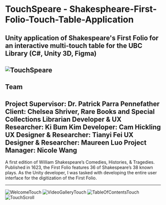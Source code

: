 # TouchSpeare - Shakespheare-First-Folio-Touch-Table-Application
Unity application of Shakespeare's First Folio for an interactive multi-touch table for the UBC Library (C#, Unity 3D, Figma)
---
![TouchSpeare](https://github.com/kibum-j-kim/Shakespheare-First-Folio-Touch-Table-Application/assets/156856966/cfb2d5cf-8cc8-4312-80e7-b2ae2f0ec917)
---

## Team


Project Supervisor: Dr. Patrick Parra Pennefather
Client: Chelsea Shriver, Rare Books and Special Collections Librarian
Developer & UX Researcher: Ki Bum Kim
Developer: Cam Hickling
UX Designer & Researcher: Tianyi Fei
UX Designer & Researcher: Maureen Luo
Project Manager: Nicole Wang
---

A first edition of William Shakespeare’s Comedies, Histories, & Tragedies. Published in 1623, the First Folio features 36 of Shakespeare’s 38 known plays.
As the Unity developer, I was tasked with developing the entire user interface for the digitization of the First Folio.

---

![WelcomeTouch](https://github.com/kibum-j-kim/Shakespheare-First-Folio-Touch-Table-Application/assets/156856966/61457dca-6715-4836-bcc7-217ac8b26d33)
![VideoGalleryTouch](https://github.com/kibum-j-kim/Shakespheare-First-Folio-Touch-Table-Application/assets/156856966/89efe97a-9390-4529-bd3d-58f00a7715be)
![TableOfContentsTouch](https://github.com/kibum-j-kim/Shakespheare-First-Folio-Touch-Table-Application/assets/156856966/8c85cbd5-bd81-460f-a5ca-aa914a98bd71)
![TouchScroll](https://github.com/kibum-j-kim/Shakespheare-First-Folio-Touch-Table-Application/assets/156856966/674884db-7ee6-49c2-93d3-e3f95500cb45)
